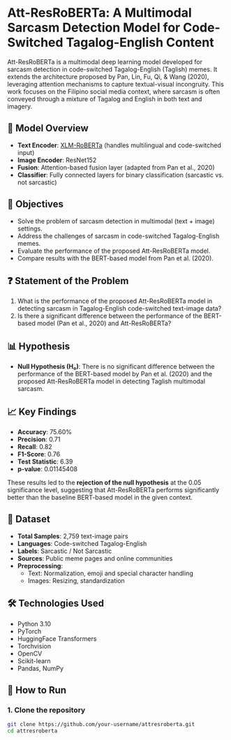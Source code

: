 # Att-ResRoBERTa: A Multimodal Sarcasm Detection Model for Code-Switched Tagalog-English Content

Att-ResRoBERTa is a multimodal deep learning model developed for sarcasm detection in code-switched Tagalog-English (Taglish) memes. It extends the architecture proposed by Pan, Lin, Fu, Qi, & Wang (2020), leveraging attention mechanisms to capture textual-visual incongruity. This work focuses on the Filipino social media context, where sarcasm is often conveyed through a mixture of Tagalog and English in both text and imagery.

## 🧠 Model Overview

- **Text Encoder**: [XLM-RoBERTa](https://huggingface.co/docs/transformers/model_doc/xlm-roberta) (handles multilingual and code-switched input)
- **Image Encoder**: ResNet152
- **Fusion**: Attention-based fusion layer (adapted from Pan et al., 2020)
- **Classifier**: Fully connected layers for binary classification (sarcastic vs. not sarcastic)

## 🎯 Objectives

- Solve the problem of sarcasm detection in multimodal (text + image) settings.
- Address the challenges of sarcasm in code-switched Tagalog-English memes.
- Evaluate the performance of the proposed Att-ResRoBERTa model.
- Compare results with the BERT-based model from Pan et al. (2020).

## ❓ Statement of the Problem

1. What is the performance of the proposed Att-ResRoBERTa model in detecting sarcasm in Tagalog-English code-switched text-image data?
2. Is there a significant difference between the performance of the BERT-based model (Pan et al., 2020) and Att-ResRoBERTa?

## 📊 Hypothesis

- **Null Hypothesis (H₀)**: There is no significant difference between the performance of the BERT-based model by Pan et al. (2020) and the proposed Att-ResRoBERTa model in detecting Taglish multimodal sarcasm.

## 📈 Key Findings

- **Accuracy**: 75.60%
- **Precision**: 0.71
- **Recall**: 0.82
- **F1-Score**: 0.76
- **Test Statistic**: 6.39
- **p-value**: 0.01145408

These results led to the **rejection of the null hypothesis** at the 0.05 significance level, suggesting that Att-ResRoBERTa performs significantly better than the baseline BERT-based model in the given context.

## 📁 Dataset

- **Total Samples**: 2,759 text-image pairs
- **Languages**: Code-switched Tagalog-English
- **Labels**: Sarcastic / Not Sarcastic
- **Sources**: Public meme pages and online communities
- **Preprocessing**: 
  - Text: Normalization, emoji and special character handling
  - Images: Resizing, standardization

## 🛠️ Technologies Used

- Python 3.10
- PyTorch
- HuggingFace Transformers
- Torchvision
- OpenCV
- Scikit-learn
- Pandas, NumPy

## 🚀 How to Run

### 1. Clone the repository

```bash
git clone https://github.com/your-username/attresroberta.git
cd attresroberta
